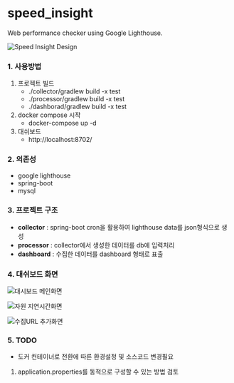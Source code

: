 ﻿# speed_insight
Web performance checker using Google Lighthouse.

![Speed Insight Design](https://www.notion.so/image/https%3A%2F%2Fs3-us-west-2.amazonaws.com%2Fsecure.notion-static.com%2F80ce24bb-6371-48ed-8315-e596fa59d931%2Fspeed_insight_design.png?table=block&id=e6bda937-ebca-4c6c-a4aa-9177b6234359&width=3190&cache=v2)

### 1. 사용방법
 1. 프로젝트 빌드
    - ./collector/gradlew build -x test
    - ./processor/gradlew build -x test
    - ./dashborad/gradlew build -x test
 2. docker compose 시작
    - docker-compose up -d
 3. 대쉬보드
    - http://localhost:8702/

### 2. 의존성
 - google lighthouse
 - spring-boot
 - mysql

### 3. 프로젝트 구조
 - **collector** : spring-boot cron을 활용하여 lighthouse data를 json형식으로 생성
 - **processor** : collector에서 생성한 데이터를 db에 입력처리
 - **dashboard** : 수집한 데이터를 dashboard 형태로 표출

### 4. 대쉬보드 화면
 ![대시보드 메인화면](https://s3.us-west-2.amazonaws.com/secure.notion-static.com/6570a272-99a9-4df9-8902-8978762fa0e9/dashboard.png?X-Amz-Algorithm=AWS4-HMAC-SHA256&X-Amz-Credential=AKIAT73L2G45O3KS52Y5%2F20200830%2Fus-west-2%2Fs3%2Faws4_request&X-Amz-Date=20200830T025939Z&X-Amz-Expires=86400&X-Amz-Signature=87a72f46e563f9534b32f19718e79fbc79962150eb9ac6de060dc7c1f15caa70&X-Amz-SignedHeaders=host&response-content-disposition=filename%20%3D%22dashboard.png%22)

 ![자원 지연시간화면](https://s3.us-west-2.amazonaws.com/secure.notion-static.com/0d981183-7102-41ca-a958-96b56c83bd61/latency.png?X-Amz-Algorithm=AWS4-HMAC-SHA256&X-Amz-Credential=AKIAT73L2G45O3KS52Y5%2F20200830%2Fus-west-2%2Fs3%2Faws4_request&X-Amz-Date=20200830T030012Z&X-Amz-Expires=86400&X-Amz-Signature=2fa662d405c51df4c674d1b2eeab281e71f167664b13fb337b0582ac34ededa0&X-Amz-SignedHeaders=host&response-content-disposition=filename%20%3D%22latency.png%22)

 ![수집URL 추가화면](https://s3.us-west-2.amazonaws.com/secure.notion-static.com/2549dbee-cd47-4836-8e30-51e641d783cb/target.png?X-Amz-Algorithm=AWS4-HMAC-SHA256&X-Amz-Credential=AKIAT73L2G45O3KS52Y5%2F20200830%2Fus-west-2%2Fs3%2Faws4_request&X-Amz-Date=20200830T030022Z&X-Amz-Expires=86400&X-Amz-Signature=1c12867e8f8af0bd8a8944ea7d7eeb4837f9bad16154f4be500be13ed1e57f0e&X-Amz-SignedHeaders=host&response-content-disposition=filename%20%3D%22target.png%22)

### 5. TODO
 - 도커 컨테이너로 전환에 따른 환경설정 및 소스코드 변경필요
  1. application.properties를 동적으로 구성할 수 있는 방법 검토
